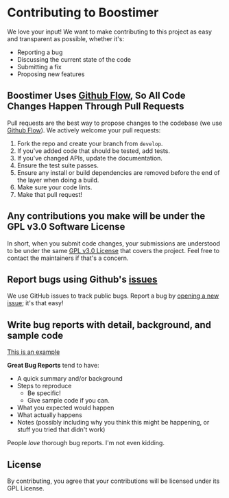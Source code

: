 # Contributing to Boostimer
We love your input! We want to make contributing to this project as easy and transparent as possible, whether it's:

- Reporting a bug
- Discussing the current state of the code
- Submitting a fix
- Proposing new features

## Boostimer Uses [Github Flow](https://guides.github.com/introduction/flow/index.html), So All Code Changes Happen Through Pull Requests
Pull requests are the best way to propose changes to the codebase (we use [Github Flow](https://guides.github.com/introduction/flow/index.html)). We actively welcome your pull requests:

1. Fork the repo and create your branch from `develop`.
2. If you've added code that should be tested, add tests.
3. If you've changed APIs, update the documentation.
4. Ensure the test suite passes.
5. Ensure any install or build dependencies are removed before the end of the layer when doing a build.
6. Make sure your code lints.
7. Make that pull request!

## Any contributions you make will be under the GPL v3.0 Software License
In short, when you submit code changes, your submissions are understood to be under the same [GPL v3.0 License](https://www.gnu.org/licenses/gpl-3.0.en.html) that covers the project. Feel free to contact the maintainers if that's a concern.

## Report bugs using Github's [issues](https://github.com/xaviranik/boostimer/issues)
We use GitHub issues to track public bugs. Report a bug by [opening a new issue](https://github.com/xaviranik/boostimer/issues/new); it's that easy!

## Write bug reports with detail, background, and sample code
[This is an example]()

**Great Bug Reports** tend to have:

- A quick summary and/or background
- Steps to reproduce
    - Be specific!
    - Give sample code if you can.
- What you expected would happen
- What actually happens
- Notes (possibly including why you think this might be happening, or stuff you tried that didn't work)

People *love* thorough bug reports. I'm not even kidding.

## License
By contributing, you agree that your contributions will be licensed under its GPL License.
